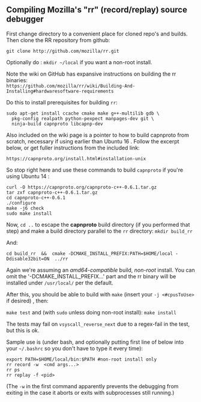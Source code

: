 ## Compiling Mozilla's "rr" (record/replay) source debugger

First change directory to a convenient place for cloned repo's and builds. Then clone the RR repository from github:

```
git clone http://github.com/mozilla/rr.git
```

Optionally do : `mkdir ~/local` if you want a non-root install.

Note the wiki on GitHub has expansive instructions on building the rr binaries:  
```https://github.com/mozilla/rr/wiki/Building-And-Installing#hardwaresoftware-requirements```

Do this to install prerequisites for building `rr`:
```
sudo apt-get install ccache cmake make g++-multilib gdb \
  pkg-config realpath python-pexpect manpages-dev git \
  ninja-build capnproto libcapnp-dev
  ```
  
Also included on the wiki page  is a pointer to how to build capnproto from scratch, 
necessary if using earlier than Ubuntu 16 . Follow the excerpt below, or get fuller 
instructions from the included link:

```https://capnproto.org/install.html#installation-unix```

So stop right here and use these commands to build `capnproto` if you're using Ubuntu 14 :
```
curl -O https://capnproto.org/capnproto-c++-0.6.1.tar.gz
tar zxf capnproto-c++-0.6.1.tar.gz
cd capnproto-c++-0.6.1
./configure
make -j6 check
sudo make install 
```

Now, `cd ..` to escape the **capnproto** build directory (if you performed that step) and  make a  build directory parallel to the `rr` directory: `mkdir build_rr`  

And:

` cd build_rr  &&  cmake -DCMAKE_INSTALL_PREFIX:PATH=$HOME/local -Ddisable32bit=ON  ../rr `

Again we're assuming an *amd64-compatible* build, *non-root* install. You can omit the '-DCMAKE_INSTALL_PREFIX...' part and the rr binary will be
installed under `/usr/local/` per the default.

After this, you should be able to build with `make` (insert your `-j <#cpusToUse>` if desired) , then:

`make test` and (with `sudo` unless doing non-root install):
`make install`

The tests may fail on `vsyscall_reverse_next` due to a regex-fail in the test, but this is ok.

Sample use is (under bash, and optionally putting first line of below into your `~/.bashrc` so you don't have to type it every time):

```
export PATH=$HOME/local/bin:$PATH #non-root install only
rr record -w  <cmd args...>
rr ps
rr replay -f <pid>
```

(The `-w` in the first command apparently prevents the debugging from exiting in the case it aborts or exits with subprocesses still running.)

